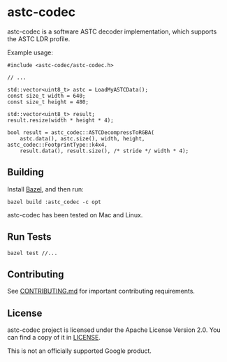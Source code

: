 # astc-codec

astc-codec is a software ASTC decoder implementation, which supports the ASTC
LDR profile.

Example usage:

```
#include <astc-codec/astc-codec.h>

// ...

std::vector<uint8_t> astc = LoadMyASTCData();
const size_t width = 640;
const size_t height = 480;

std::vector<uint8_t> result;
result.resize(width * height * 4);

bool result = astc_codec::ASTCDecompressToRGBA(
    astc.data(), astc.size(), width, height, astc_codec::FootprintType::k4x4,
    result.data(), result.size(), /* stride */ width * 4);
```

## Building

Install [Bazel](https://bazel.build/), and then run:

```
bazel build :astc_codec -c opt
```

astc-codec has been tested on Mac and Linux.

## Run Tests

```
bazel test //...
```

## Contributing

See [CONTRIBUTING.md](CONTRIBUTING.md) for important contributing requirements.

## License

astc-codec project is licensed under the Apache License Version 2.0. You can
find a copy of it in [LICENSE](LICENSE).

This is not an officially supported Google product.
